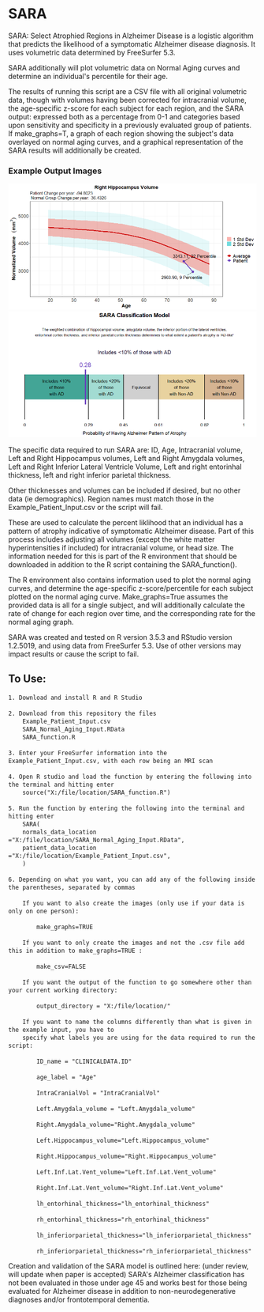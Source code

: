# SARA

SARA: Select Atrophied Regions in Alzheimer Disease is a logistic algorithm that predicts the likelihood of a symptomatic Alzheimer disease diagnosis. It uses volumetric data determined by FreeSurfer 5.3. 

SARA additionally will plot volumetric data on Normal Aging curves and determine an individual's percentile for their age.

The results of running this script are a CSV file with all original volumetric data, though with volumes having been corrected for intracranial volume, the age-specific z-score for each subject for each region, and the SARA output: expressed both as a percentage from 0-1 and categories based upon sensitivity and specificity in a previously evaluated group of patients. If make_graphs=T, a graph of each region showing the subject's data overlayed on normal aging curves, and a graphical representation of the SARA results will additionally be created.

### Example Output Images

![Example_Normal_Aging_Curve](https://github.com/benzinger-icl/SARA/blob/master/Example_Images/Example_Right.Hippocampus_volume.png)
![Example_SARA_Image](https://github.com/benzinger-icl/SARA/blob/master/Example_Images/Example1_SARA_classification.png)

The specific data required to run SARA are: ID, Age, Intracranial volume, Left and Right Hippocampus volumes, Left and Right Amygdala volumes, Left and Right Inferior Lateral Ventricle Volume, Left and right entorinhal thickness, left and right inferior parietal thickness. 

Other thicknesses and volumes can be included if desired, but no other data (ie demographics). Region names must match those in the Example_Patient_Input.csv or the script will fail.

These are used to calculate the percent liklihood that an individual has a pattern of atrophy indicative of symptomatic Alzheimer disease. Part of this process includes adjusting all volumes (except the white matter hyperintensities if included) for intracranial volume, or head size. The information needed for this is part of the R environment that should be downloaded in addition to the R script containing the SARA_function(). 

The R environment also contains information used to plot the normal aging curves, and determine the age-specific z-score/percentile for each subject plotted on the normal aging curve. Make_graphs=True assumes the provided data is all for a single subject, and will additionally calculate the rate of change for each region over time, and the corresponding rate for the normal aging graph. 

SARA was created and tested on R version 3.5.3 and RStudio version 1.2.5019, and using data from FreeSurfer 5.3. Use of other versions may impact results or cause the script to fail.

## To Use:

	1. Download and install R and R Studio
	
	2. Download from this repository the files 
		Example_Patient_Input.csv
		SARA_Normal_Aging_Input.RData
		SARA_function.R
	
	3. Enter your FreeSurfer information into the Example_Patient_Input.csv, with each row being an MRI scan
	
	4. Open R studio and load the function by entering the following into the terminal and hitting enter
		source("X:/file/location/SARA_function.R")
	
	5. Run the function by entering the following into the terminal and hitting enter
		SARA(
		normals_data_location ="X:/file/location/SARA_Normal_Aging_Input.RData",
		patient_data_location ="X:/file/location/Example_Patient_Input.csv",
		)
		
	6. Depending on what you want, you can add any of the following inside the parentheses, separated by commas
	
		If you want to also create the images (only use if your data is only on one person):
		
			make_graphs=TRUE
		
		If you want to only create the images and not the .csv file add this in addition to make_graphs=TRUE :
		
			make_csv=FALSE 
		
		If you want the output of the function to go somewhere other than your current working directory:
		
			output_directory = "X:/file/location/"
		
		If you want to name the columns differently than what is given in the example input, you have to 
		specify what labels you are using for the data required to run the script:
		
			ID_name = "CLINICALDATA.ID"
		
			age_label = "Age"
		
			IntraCranialVol = "IntraCranialVol"
		
			Left.Amygdala_volume = "Left.Amygdala_volume"
		
			Right.Amygdala_volume="Right.Amygdala_volume"
		
			Left.Hippocampus_volume="Left.Hippocampus_volume"
		
			Right.Hippocampus_volume="Right.Hippocampus_volume"
		
			Left.Inf.Lat.Vent_volume="Left.Inf.Lat.Vent_volume"
		
			Right.Inf.Lat.Vent_volume="Right.Inf.Lat.Vent_volume"
		
			lh_entorhinal_thickness="lh_entorhinal_thickness"
		
			rh_entorhinal_thickness="rh_entorhinal_thickness"
		
			lh_inferiorparietal_thickness="lh_inferiorparietal_thickness"
		
			rh_inferiorparietal_thickness="rh_inferiorparietal_thickness"

Creation and validation of the SARA model is outlined here: (under review, will update when paper is accepted)
SARA's Alzheimer classification has not been evaluated in those under age 45 and works best for those being evaluated for Alzheimer disease in addition to non-neurodegenerative diagnoses and/or frontotemporal dementia.
